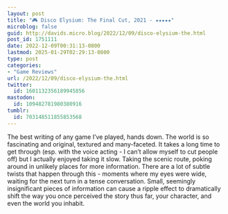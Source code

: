 ```yaml
---
layout: post
title: "🎮 Disco Elysium: The Final Cut, 2021 - ★★★★★"
microblog: false
guid: http://davids.micro.blog/2022/12/09/disco-elysium-the.html
post_id: 1751111
date: 2022-12-09T00:31:13-0800
lastmod: 2025-01-29T02:29:13-0800
type: post
categories:
- "Game Reviews"
url: /2022/12/09/disco-elysium-the.html
twitter:
  id: 1601132356189945856
mastodon:
  id: 109482781980380916
tumblr:
  id: 703148511855853568
---
```

The best writing of any game I’ve played, hands down. The world is so fascinating and original, textured and many-faceted. It takes a long time to get through (esp. with the voice acting - I can’t allow myself to cut people off) but I actually enjoyed taking it slow. Taking the scenic route, poking around in unlikely places for more information. There are a lot of subtle twists that happen through this - moments where my eyes were wide, waiting for the next turn in a tense conversation. Small, seemingly insignificant pieces of information can cause a ripple effect to dramatically shift the way you once perceived the story thus far, your character, and even the world you inhabit.
